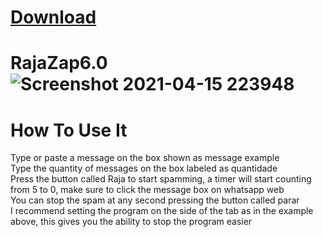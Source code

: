 # [Download](https://www.mediafire.com/folder/hbmgzju07jubc/New+RAJAZAP)
# RajaZap6.0![Screenshot 2021-04-15 223948](https://user-images.githubusercontent.com/70449957/114959529-99787700-9e3b-11eb-9a45-c26cb4f92868.png)
  
# How To Use It
Type or paste a message on the box shown as message example  
Type the quantity of messages on the box labeled as quantidade  
Press the button called Raja to start spamming, a timer will start counting from 5 to 0, make sure to click the message box on whatsapp web  
You can stop the spam at any second pressing the button called parar  
I recommend setting the program on the side of the tab as in the example above, this gives you the ability to stop the program easier
